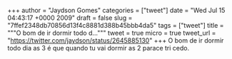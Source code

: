 
+++
author = "Jaydson Gomes"
categories = ["tweet"]
date = "Wed Jul 15 04:43:17 +0000 2009"
draft = false
slug = "7ffef2348db70856d13f4c8881d388b45bbb4da5"
tags = ["tweet"]
title = """O bom de ir dormir todo d..."""
tweet = true
micro = true
tweet_url = "https://twitter.com/jaydson/status/2645885130"
+++
O bom de ir dormir todo dia as 3 é que quando tu vai dormir as 2 parace tri cedo.
